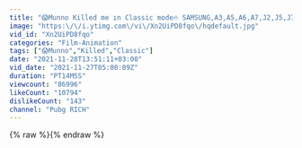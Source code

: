 ```yaml
---
title: "😱Munno Killed me ın Classic mode🔥 SAMSUNG,A3,A5,A6,A7,J2,J5,J7,S5,S6,S7,59,A10,A20,A30,A50,A70"
image: "https:\/\/i.ytimg.com\/vi\/Xn2UiPD8fqo\/hqdefault.jpg"
vid_id: "Xn2UiPD8fqo"
categories: "Film-Animation"
tags: ["😱Munno","Killed","Classic"]
date: "2021-11-28T13:51:11+03:00"
vid_date: "2021-11-27T05:00:09Z"
duration: "PT14M5S"
viewcount: "86996"
likeCount: "10794"
dislikeCount: "143"
channel: "Pubg RICH"
---
```

{% raw %}{% endraw %}

